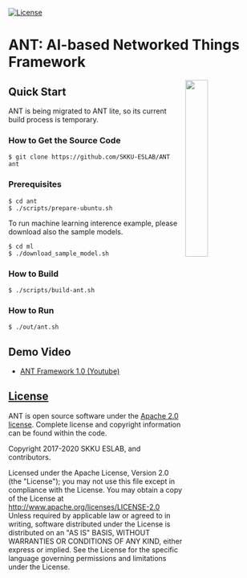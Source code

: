[![License](https://img.shields.io/badge/licence-Apache%202.0-brightgreen.svg?style=flat)](LICENSE)

# ANT: AI-based Networked Things Framework
<img src="https://raw.githubusercontent.com/SKKU-ESLAB/ANT/master/docs/logo.png" width="30%" align="right" />

## Quick Start
ANT is being migrated to ANT lite, so its current build process is temporary.

### How to Get the Source Code

```
$ git clone https://github.com/SKKU-ESLAB/ANT ant
```

### Prerequisites
```
$ cd ant
$ ./scripts/prepare-ubuntu.sh
```

To run machine learning interence example, please download also the sample models.
```
$ cd ml
$ ./download_sample_model.sh
```

### How to Build
```
$ ./scripts/build-ant.sh
```
<!--
```
$ mkdir build && cd build
$ cmake ..
$ make -j4
```

If you changed your build configuration, you should make your ```build``` directory once again.

### How to Install
```
$ sudo make install
```
-->
### How to Run
```
$ ./out/ant.sh
```
<!--
```
$ sudo run_ant
```
-->

## Demo Video

* [ANT Framework 1.0 (Youtube)](https://youtu.be/AhO3crw8jro)

## [License](https://github.com/SKKU-ESLAB/ANT/wiki/License)
ANT is open source software under the [Apache 2.0 license](http://www.apache.org/licenses/LICENSE-2.0). Complete license and copyright information can be found within the code.

Copyright 2017-2020 SKKU ESLAB, and contributors.

Licensed under the Apache License, Version 2.0 (the "License"); you may not use this file except in compliance with the License. You may obtain a copy of the License at http://www.apache.org/licenses/LICENSE-2.0 Unless required by applicable law or agreed to in writing, software distributed under the License is distributed on an "AS IS" BASIS, WITHOUT WARRANTIES OR CONDITIONS OF ANY KIND, either express or implied. See the License for the specific language governing permissions and limitations under the License.
